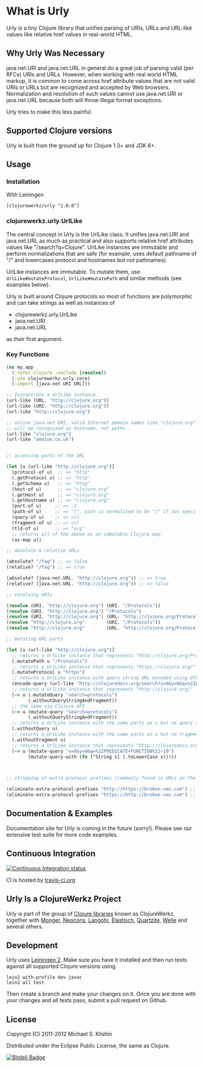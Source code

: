 # What is Urly

Urly is a tiny Clojure library that unifies parsing of URIs, URLs and URL-like values like relative href values
in real-world HTML.

## Why Urly Was Necessary

java.net.URI and java.net.URL in general do a great job of parsing valid (per RFCs) URIs and URLs. However, when
working with real world HTML markup, it is common to come across href attribute values that are not valid URIs or URLs but
are recognized and accepted by Web browsers. Normalization and resolution of such values cannot use java.net.URI or
java.net.URL because both will throw illegal format exceptions.

Urly tries to make this less painful.

## Supported Clojure versions

Urly is built from the ground up for Clojure 1.3+ and JDK 6+.



## Usage

### Installation

With Leiningen

    [clojurewerkz/urly "1.0.0"]


### clojurewerkz.urly.UrlLike

The central concept in Urly is the UrlLike class. It unifies java.net.URI and java.net.URL as much as practical
and also supports relative href attributes values like "/search?q=Clojure". UrlLike instances are immutable and
perform normalizations that are safe (for example, uses default pathname of "/" and lowercases protocol and hostnames but not pathnames).

UrlLike instances are immutable. To mutate them, use `UrlLike#mutateProtocol`, `UrlLike#mutatePath` and similar methods (see examples
below).

Urly is built around Clojure protocols so most of functions are polymorphic and can take strings as well as instances of

 * clojurewerkz.urly.UrlLike
 * java.net.URI
 * java.net.URL

as their first argument.


### Key Functions

``` clojure
(ns my.app
  (:refer-clojure :exclude [resolve])
  (:use clojurewerkz.urly.core)
  (:import [java.net URI URL]))

;; Instantiate a UrlLike instance
(url-like (URL. "http://clojure.org"))
(url-like (URI. "http://clojure.org"))
(url-like "http://clojure.org")

;; unline java.net.URI, valid Internet domain names like "clojure.org" and "amazon.co.uk"
;; will be recognized as hostname, not paths
(url-like "clojure.org")
(url-like "amazon.co.uk")


;; accessing parts of the URL

(let [u (url-like "http://clojure.org")]
  (protocol-of u)  ;; => "http"
  (.getProtocol u) ;; => "http"
  (.getSchema u)   ;; => "http"
  (host-of u)      ;; => "clojure.org"
  (.getHost u)     ;; => "clojure.org"
  (.getHostname u) ;; => "clojure.org"
  (port-of u)     ;; => -1
  (path-of u)     ;; => "/", path is normalized to be "/" if not specified
  (query-of u)    ;; => nil
  (fragment-of u) ;; => nil
  (tld-of u)      ;; => "org"
  ;; returns all of the above as an immutable Clojure map
  (as-map u))

;; absolute & relative URLs

(absolute? "/faq") ;; => false
(relative? "/faq") ;; => true

(absolute? (java.net.URL. "http://clojure.org")) ;; => true
(relative? (java.net.URL. "http://clojure.org")) ;; => false

;; resolving URIs

(resolve (URI. "http://clojure.org") (URI. "/Protocols"))                   ;; => (URI. "http://clojure.org/Protocols")
(resolve (URI. "http://clojure.org") "/Protocols")                          ;; => (URI. "http://clojure.org/Protocols")
(resolve (URI. "http://clojure.org") (URL. "http://clojure.org/Protocols")) ;; => (URI. "http://clojure.org/Protocols")
(resolve "http://clojure.org"        (URI. "/Protocols"))                   ;; => (URI. "http://clojure.org/Protocols")
(resolve "http://clojure.org"        (URL. "http://clojure.org/Protocols")) ;; => (URI. "http://clojure.org/Protocols")

;; mutating URL parts

(let [u (url-like "http://clojure.org")]
  ;; returns a UrlLike instance that represents "http://clojure.org/Protocols"
  (.mutatePath u "/Protocols")
  ;; returns a UrlLike instance that represents "https://clojure.org/"
  (.mutateProtocol u "https")
  ;; returns a UrlLike instance with query string URL-encoded using UTF-8 as encoding
  (encode-query (url-like "http://clojuredocs.org/search?x=0&y=0&q=%22predicate function%22~10"))
  ;; returns a UrlLike instance that represents "http://clojure.org/"
  (-> u (.mutateQuery "search=protocols")
        (.withoutQueryStringAndFragment))
  ;; the same via Clojure API
  (-> u (mutate-query "search=protocols")
        (.withoutQueryStringAndFragment))
  ;; returns a UrlLike instance with the same parts as u but no query string
  (.withoutQuery u)
  ;; returns a UrlLike instance with the same parts as u but no fragment (#hash)
  (.withoutFragment u)
  ;; returns a UrlLike instance that represents "http://clojuredocs.org/search?x=0&y=0&q=%22predicate+function%22~10"
  (-> u (mutate-query "x=0&y=0&q=%22PREDICATE+FUNCTION%22~10")
        (mutate-query-with (fn [^String s] (.toLowerCase s)))))



;; stripping of extra protocol prefixes (commonly found in URLs on the Web)

(eliminate-extra-protocol-prefixes "http://https://broken-cms.com") ;; => https://broken-cms.com
(eliminate-extra-protocol-prefixes "https://http://broken-cms.com") ;; => http://broken-cms.com
```


## Documentation & Examples

Documentation site for Urly is coming in the future (sorry!). Please see our extensive test suite for more code examples.



## Continuous Integration

[![Continuous Integration status](https://secure.travis-ci.org/michaelklishin/urly.png)](http://travis-ci.org/michaelklishin/urly)

CI is hosted by [travis-ci.org](http://travis-ci.org)


## Urly Is a ClojureWerkz Project

Urly is part of the group of [Clojure libraries](http://clojurewerkz.org) known as ClojureWerkz, together with
[Monger](https://github.com/michaelklishin/monger), [Neocons](https://github.com/michaelklishin/neocons), [Langohr](https://github.com/michaelklishin/langohr), [Elastisch](https://github.com/clojurewerkz/elastisch), [Quartzite](https://github.com/michaelklishin/quartzite), [Welle](https://github.com/michaelklishin/welle) and several others.



## Development

Urly uses [Leiningen 2](https://github.com/technomancy/leiningen/blob/master/doc/TUTORIAL.md). Make
sure you have it installed and then run tests against all supported Clojure versions using

    lein2 with-profile dev javac
    lein2 all test

Then create a branch and make your changes on it. Once you are done with your changes and all
tests pass, submit a pull request on Github.



## License

Copyright (C) 2011-2012 Michael S. Klishin

Distributed under the Eclipse Public License, the same as Clojure.


[![Bitdeli Badge](https://d2weczhvl823v0.cloudfront.net/michaelklishin/urly/trend.png)](https://bitdeli.com/free "Bitdeli Badge")

